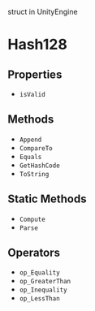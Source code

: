 struct in UnityEngine
# Hash128

## Properties
- `isValid`
## Methods
- `Append`
- `CompareTo`
- `Equals`
- `GetHashCode`
- `ToString`
## Static Methods
- `Compute`
- `Parse`
## Operators
- `op_Equality`
- `op_GreaterThan`
- `op_Inequality`
- `op_LessThan`
